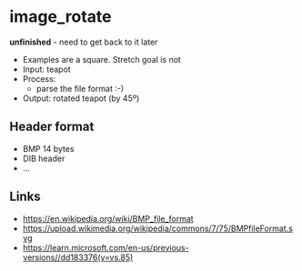 # image_rotate

**unfinished** - need to get back to it later

* Examples are a square. Stretch goal is not
* Input: teapot
* Process:
  - parse the file format :-)
* Output: rotated teapot (by 45º)

## Header format

* BMP 14 bytes
* DIB header
* ...

## Links

* https://en.wikipedia.org/wiki/BMP_file_format
* https://upload.wikimedia.org/wikipedia/commons/7/75/BMPfileFormat.svg
* https://learn.microsoft.com/en-us/previous-versions//dd183376(v=vs.85)
